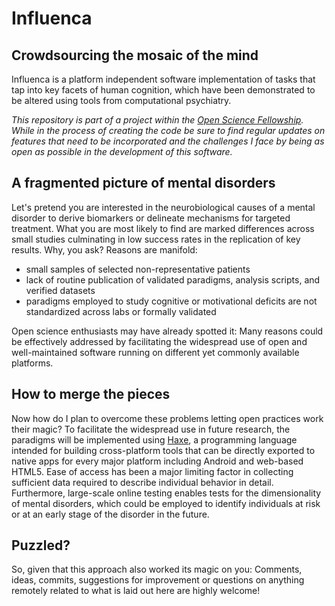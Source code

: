 # Influenca
## Crowdsourcing the mosaic of the mind

Influenca is a platform independent software implementation of tasks that tap into key facets of human cognition, which have been demonstrated to be altered using tools from computational psychiatry.

*This repository is part of a project within the [Open Science Fellowship](https://wikimedia.de/wiki/BildungWissenschaftKultur/Fellowprogramm). While in the process of creating the code be sure to find regular updates on features that need to be incorporated and the challenges I face by being as open as possible in the development of this software.*

## A fragmented picture of mental disorders

Let's pretend you are interested in the neurobiological causes of a mental disorder to derive biomarkers or delineate mechanisms for targeted treatment. What you are most likely to find are marked differences across small studies culminating in low success rates in the replication of key results. Why, you ask? Reasons are manifold:
* small samples of selected non-representative patients 
* lack of routine publication of validated paradigms, analysis scripts, and verified datasets
* paradigms employed to study cognitive or motivational deficits are not standardized across labs or formally validated 

Open science enthusiasts may have already spotted it: Many reasons could be effectively addressed by facilitating the widespread use of open and well-maintained software running on different yet commonly available platforms.

## How to merge the pieces
Now how do I plan to overcome these problems letting open practices work their magic? 
To facilitate the widespread use in future research, the paradigms will be implemented using [Haxe](https://haxe.org/), a programming language intended for building cross-platform tools that can be directly exported to native apps for every major platform including Android and web-based HTML5. Ease of access has been a major limiting factor in collecting sufficient data required to describe individual behavior in detail. Furthermore, large-scale online testing enables tests for the dimensionality of mental disorders, which could be employed to identify individuals at risk or at an early stage of the disorder in the future. 

## Puzzled?
So, given that this approach also worked its magic on you: Comments, ideas, commits, suggestions for improvement or questions on anything remotely related to what is laid out here are highly welcome!
